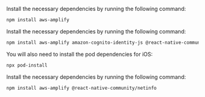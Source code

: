 <amplify-block-switcher>
<amplify-block name="Web">

Install the necessary dependencies by running the following command:

```sh
npm install aws-amplify
```

</amplify-block>
<amplify-block name="React Native">

Install the necessary dependencies by running the following command:

```sh
npm install aws-amplify amazon-cognito-identity-js @react-native-community/netinfo
```

You will also need to install the pod dependencies for iOS:

```sh
npx pod-install
```
</amplify-block>
<amplify-block name="Expo">

Install the necessary dependencies by running the following command:

```sh
npm install aws-amplify @react-native-community/netinfo
```

</amplify-block>
</amplify-block-switcher>
